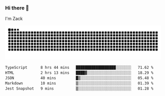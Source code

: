 ### Hi there 👋
I'm Zack

![](https://raw.githubusercontent.com/z4cki/z4cki/refs/heads/output/github-contribution-grid-snake.svg)
<!--START_SECTION:waka-->

```txt
TypeScript      8 hrs 44 mins   ██████████████████░░░░░░░   71.62 %
HTML            2 hrs 13 mins   ████▓░░░░░░░░░░░░░░░░░░░░   18.29 %
JSON            40 mins         █▒░░░░░░░░░░░░░░░░░░░░░░░   05.48 %
Markdown        10 mins         ▒░░░░░░░░░░░░░░░░░░░░░░░░   01.39 %
Jest Snapshot   9 mins          ▒░░░░░░░░░░░░░░░░░░░░░░░░   01.28 %
```

<!--END_SECTION:waka-->
